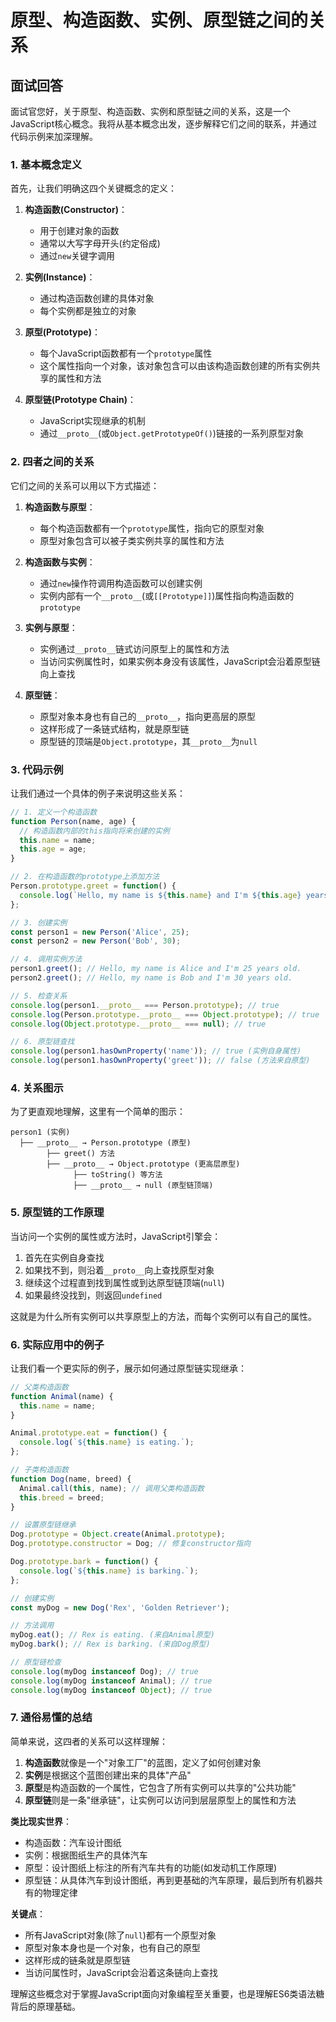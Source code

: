 # 原型、构造函数、实例、原型链之间的关系

## 面试回答

面试官您好，关于原型、构造函数、实例和原型链之间的关系，这是一个JavaScript核心概念。我将从基本概念出发，逐步解释它们之间的联系，并通过代码示例来加深理解。

### 1. 基本概念定义

首先，让我们明确这四个关键概念的定义：

1. **构造函数(Constructor)**：
   - 用于创建对象的函数
   - 通常以大写字母开头(约定俗成)
   - 通过`new`关键字调用

2. **实例(Instance)**：
   - 通过构造函数创建的具体对象
   - 每个实例都是独立的对象

3. **原型(Prototype)**：
   - 每个JavaScript函数都有一个`prototype`属性
   - 这个属性指向一个对象，该对象包含可以由该构造函数创建的所有实例共享的属性和方法

4. **原型链(Prototype Chain)**：
   - JavaScript实现继承的机制
   - 通过`__proto__`(或`Object.getPrototypeOf()`)链接的一系列原型对象

### 2. 四者之间的关系

它们之间的关系可以用以下方式描述：

1. **构造函数与原型**：
   - 每个构造函数都有一个`prototype`属性，指向它的原型对象
   - 原型对象包含可以被子类实例共享的属性和方法

2. **构造函数与实例**：
   - 通过`new`操作符调用构造函数可以创建实例
   - 实例内部有一个`__proto__`(或`[[Prototype]]`)属性指向构造函数的`prototype`

3. **实例与原型**：
   - 实例通过`__proto__`链式访问原型上的属性和方法
   - 当访问实例属性时，如果实例本身没有该属性，JavaScript会沿着原型链向上查找

4. **原型链**：
   - 原型对象本身也有自己的`__proto__`，指向更高层的原型
   - 这样形成了一条链式结构，就是原型链
   - 原型链的顶端是`Object.prototype`，其`__proto__`为`null`

### 3. 代码示例

让我们通过一个具体的例子来说明这些关系：

```javascript
// 1. 定义一个构造函数
function Person(name, age) {
  // 构造函数内部的this指向将来创建的实例
  this.name = name;
  this.age = age;
}

// 2. 在构造函数的prototype上添加方法
Person.prototype.greet = function() {
  console.log(`Hello, my name is ${this.name} and I'm ${this.age} years old.`);
};

// 3. 创建实例
const person1 = new Person('Alice', 25);
const person2 = new Person('Bob', 30);

// 4. 调用实例方法
person1.greet(); // Hello, my name is Alice and I'm 25 years old.
person2.greet(); // Hello, my name is Bob and I'm 30 years old.

// 5. 检查关系
console.log(person1.__proto__ === Person.prototype); // true
console.log(Person.prototype.__proto__ === Object.prototype); // true
console.log(Object.prototype.__proto__ === null); // true

// 6. 原型链查找
console.log(person1.hasOwnProperty('name')); // true (实例自身属性)
console.log(person1.hasOwnProperty('greet')); // false (方法来自原型)
```

### 4. 关系图示

为了更直观地理解，这里有一个简单的图示：

```
person1 (实例) 
  ├── __proto__ → Person.prototype (原型)
        ├── greet() 方法
        ├── __proto__ → Object.prototype (更高层原型)
              ├── toString() 等方法
              ├── __proto__ → null (原型链顶端)
```

### 5. 原型链的工作原理

当访问一个实例的属性或方法时，JavaScript引擎会：

1. 首先在实例自身查找
2. 如果找不到，则沿着`__proto__`向上查找原型对象
3. 继续这个过程直到找到属性或到达原型链顶端(`null`)
4. 如果最终没找到，则返回`undefined`

这就是为什么所有实例可以共享原型上的方法，而每个实例可以有自己的属性。

### 6. 实际应用中的例子

让我们看一个更实际的例子，展示如何通过原型链实现继承：

```javascript
// 父类构造函数
function Animal(name) {
  this.name = name;
}

Animal.prototype.eat = function() {
  console.log(`${this.name} is eating.`);
};

// 子类构造函数
function Dog(name, breed) {
  Animal.call(this, name); // 调用父类构造函数
  this.breed = breed;
}

// 设置原型链继承
Dog.prototype = Object.create(Animal.prototype);
Dog.prototype.constructor = Dog; // 修复constructor指向

Dog.prototype.bark = function() {
  console.log(`${this.name} is barking.`);
};

// 创建实例
const myDog = new Dog('Rex', 'Golden Retriever');

// 方法调用
myDog.eat(); // Rex is eating. (来自Animal原型)
myDog.bark(); // Rex is barking. (来自Dog原型)

// 原型链检查
console.log(myDog instanceof Dog); // true
console.log(myDog instanceof Animal); // true
console.log(myDog instanceof Object); // true
```

### 7. 通俗易懂的总结

简单来说，这四者的关系可以这样理解：

1. **构造函数**就像是一个"对象工厂"的蓝图，定义了如何创建对象
2. **实例**是根据这个蓝图创建出来的具体"产品"
3. **原型**是构造函数的一个属性，它包含了所有实例可以共享的"公共功能"
4. **原型链**则是一条"继承链"，让实例可以访问到层层原型上的属性和方法

**类比现实世界**：
- 构造函数：汽车设计图纸
- 实例：根据图纸生产的具体汽车
- 原型：设计图纸上标注的所有汽车共有的功能(如发动机工作原理)
- 原型链：从具体汽车到设计图纸，再到更基础的汽车原理，最后到所有机器共有的物理定律

**关键点**：
- 所有JavaScript对象(除了`null`)都有一个原型对象
- 原型对象本身也是一个对象，也有自己的原型
- 这样形成的链条就是原型链
- 当访问属性时，JavaScript会沿着这条链向上查找

理解这些概念对于掌握JavaScript面向对象编程至关重要，也是理解ES6类语法糖背后的原理基础。
